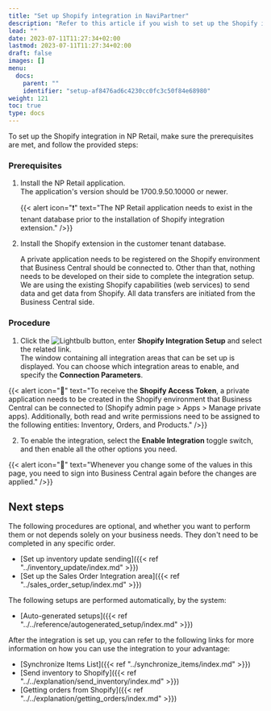 ```yaml
---
title: "Set up Shopify integration in NaviPartner"
description: "Refer to this article if you wish to set up the Shopify integration in NP Retail."
lead: ""
date: 2023-07-11T11:27:34+02:00
lastmod: 2023-07-11T11:27:34+02:00
draft: false
images: []
menu:
  docs:
    parent: ""
    identifier: "setup-af8476ad6c4230cc0fc3c50f84e68980"
weight: 121
toc: true
type: docs
---
```


To set up the Shopify integration in NP Retail, make sure the prerequisites are met, and follow the provided steps:

### Prerequisites

1. Install the NP Retail application.                   
   The application's version should be 1700.9.50.10000 or newer.   

   {{< alert icon="❗" text="The NP Retail application needs to exist in the tenant database prior to the installation of Shopify integration extension." />}}

2. Install the Shopify extension in the customer tenant database.      

   A private application needs to be registered on the Shopify environment that Business Central should be connected to. Other than that, nothing needs to be developed on their side to complete the integration setup. We are using the existing Shopify capabilities (web services) to send data and get data from Shopify. All data transfers are initiated from the Business Central side.

### Procedure

1. Click the ![Lightbulb](Lightbulb_icon.PNG) button, enter **Shopify Integration Setup** and select the related link.      
   The window containing all integration areas that can be set up is displayed. You can choose which integration areas to enable, and specify the **Connection Parameters**.   

{{< alert icon="📝" text="To receive the <b>Shopify Access Token</b>, a private application needs to be created in the Shopify environment that Business Central can be connected to (Shopify admin page > Apps > Manage private apps). Additionally, both read and write permissions need to be assigned to the following entities: Inventory, Orders, and Products." />}}

2. To enable the integration, select the **Enable Integration** toggle switch, and then enable all the other options you need.   

{{< alert icon="📝" text="Whenever you change some of the values in this page, you need to sign into Business Central again before the changes are applied." />}}


## Next steps

The following procedures are optional, and whether you want to perform them or not depends solely on your business needs. They don't need to be completed in any specific order.

- [Set up inventory update sending]({{< ref "../inventory_update/index.md" >}})
- [Set up the Sales Order Integration area]({{< ref "../sales_order_setup/index.md" >}})

The following setups are performed automatically, by the system: 

- [Auto-generated setups]({{< ref "../../reference/autogenerated_setup/index.md" >}})

After the integration is set up, you can refer to the following links for more information on how you can use the integration to your advantage:

- [Synchronize Items List]({{< ref "../synchronize_items/index.md" >}})
- [Send inventory to Shopify]({{< ref "../../explanation/send_inventory/index.md" >}})
- [Getting orders from Shopify]({{< ref "../../explanation/getting_orders/index.md" >}})